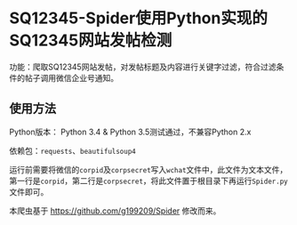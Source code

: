 # SQ12345-Spider使用Python实现的SQ12345网站发帖检测
功能：爬取SQ12345网站发帖，对发帖标题及内容进行关键字过滤，符合过滤条件的帖子调用微信企业号通知。
## 使用方法 ##
Python版本： Python 3.4 & Python 3.5测试通过，不兼容Python 2.x

依赖包：`requests`、`beautifulsoup4`

运行前需要将微信的`corpid`及`corpsecret`写入`wchat`文件中，此文件为文本文件，第一行是`corpid`，第二行是`corpsecret`，将此文件置于根目录下再运行`Spider.py`文件即可。

本爬虫基于
https://github.com/g199209/Spider
修改而来。
